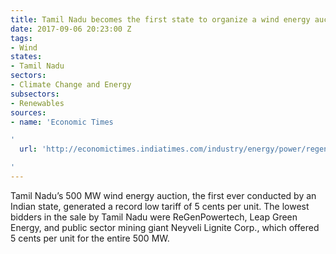 ```yaml
---
title: Tamil Nadu becomes the first state to organize a wind energy auction
date: 2017-09-06 20:23:00 Z
tags:
- Wind
states:
- Tamil Nadu
sectors:
- Climate Change and Energy
subsectors:
- Renewables
sources:
- name: 'Economic Times

'
  url: 'http://economictimes.indiatimes.com/industry/energy/power/regen-bids-a-record-low-tariff-of-rs-3-42/unit-at-tamil-nadu-wind-energy-auction/articleshow/60299445.cms

'
---
```


Tamil Nadu’s 500 MW wind energy auction, the first ever conducted by an Indian state, generated a record low tariff of 5 cents per unit. The lowest bidders in the sale by Tamil Nadu were ReGenPowertech, Leap Green Energy, and public sector mining giant Neyveli Lignite Corp., which offered 5 cents per unit for the entire 500 MW. 
